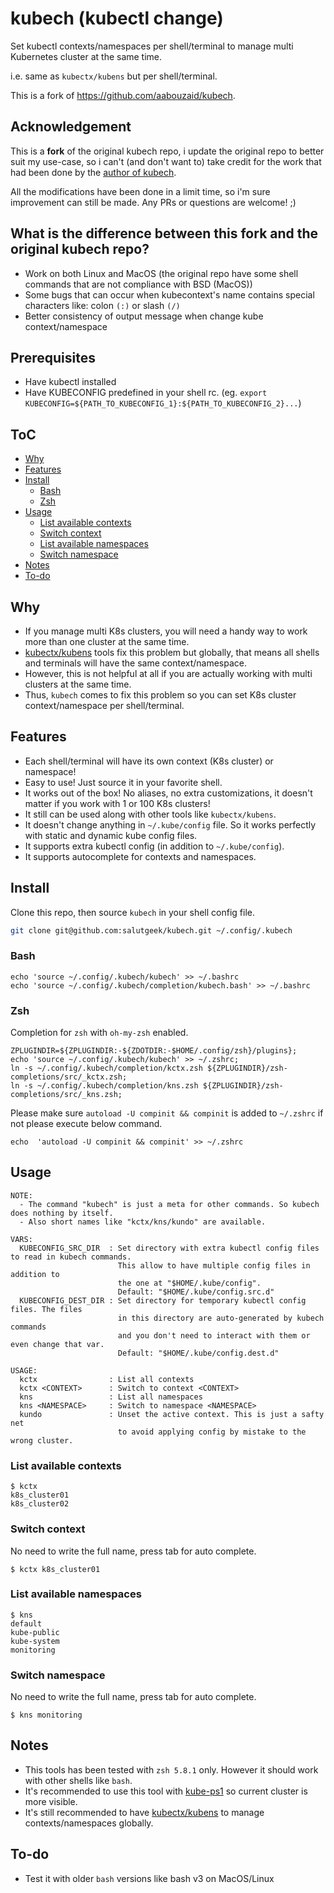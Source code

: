 <!-- omit in toc -->
# kubech (kubectl change)
Set kubectl contexts/namespaces per shell/terminal to manage multi Kubernetes cluster at the same time.

i.e. same as `kubectx/kubens` but per shell/terminal.

This is a fork of https://github.com/aabouzaid/kubech.

<!-- omit in toc -->
## Acknowledgement 
This is a **fork** of the original kubech repo, i update the original repo to better suit my use-case, so i can't (and don't want to) take credit for the work that had been done by the [author of kubech](https://github.com/aabouzaid). 

All the modifications have been done in a limit time, so i'm sure improvement can still be made. Any PRs or questions are welcome! ;) 

<!-- omit in toc -->
## What is the difference between this fork and the original kubech repo?

- Work on both Linux and MacOS (the original repo have some shell commands that are not compliance with BSD (MacOS))
- Some bugs that can occur when kubecontext's name contains special characters like: colon `(:)` or slash `(/)`
- Better consistency of output message when change kube context/namespace

<!-- omit in toc -->
## Prerequisites
- Have kubectl installed
- Have KUBECONFIG predefined in your shell rc. (eg. `export KUBECONFIG=${PATH_TO_KUBECONFIG_1}:${PATH_TO_KUBECONFIG_2}...`) 

<!-- omit in toc -->
## ToC
- [Why](#why)
- [Features](#features)
- [Install](#install)
  - [Bash](#bash)
  - [Zsh](#zsh)
- [Usage](#usage)
  - [List available contexts](#list-available-contexts)
  - [Switch context](#switch-context)
  - [List available namespaces](#list-available-namespaces)
  - [Switch namespace](#switch-namespace)
- [Notes](#notes)
- [To-do](#to-do)

## Why
- If you manage multi K8s clusters, you will need a handy way to work more than one cluster at the same time.
- [kubectx/kubens](https://github.com/ahmetb/kubectx) tools fix this problem but globally,
  that means all shells and terminals will have the same context/namespace.
- However, this is not helpful at all if you are actually working with multi clusters at the same time.
- Thus, `kubech` comes to fix this problem so you can set K8s cluster context/namespace per shell/terminal.

## Features
- Each shell/terminal will have its own context (K8s cluster) or namespace!
- Easy to use! Just source it in your favorite shell.
- It works out of the box! No aliases, no extra customizations,
  it doesn't matter if you work with 1 or 100 K8s clusters!
- It still can be used along with other tools like `kubectx/kubens`.
- It doesn't change anything in `~/.kube/config` file.
  So it works perfectly with static and dynamic kube config files.
- It supports extra kubectl config (in addition to `~/.kube/config`).
- It supports autocomplete for contexts and namespaces.

## Install
Clone this repo, then source `kubech` in your shell config file.
```bash or zsh
git clone git@github.com:salutgeek/kubech.git ~/.config/.kubech
```

### Bash
```
echo 'source ~/.config/.kubech/kubech' >> ~/.bashrc
echo 'source ~/.config/.kubech/completion/kubech.bash' >> ~/.bashrc
```
### Zsh
Completion for `zsh` with `oh-my-zsh` enabled.
```
ZPLUGINDIR=${ZPLUGINDIR:-${ZDOTDIR:-$HOME/.config/zsh}/plugins};
echo 'source ~/.config/.kubech/kubech' >> ~/.zshrc;
ln -s ~/.config/.kubech/completion/kctx.zsh ${ZPLUGINDIR}/zsh-completions/src/_kctx.zsh;
ln -s ~/.config/.kubech/completion/kns.zsh ${ZPLUGINDIR}/zsh-completions/src/_kns.zsh;
```

Please make sure `autoload -U compinit && compinit` is added to `~/.zshrc` if not please execute below command.
```
echo  'autoload -U compinit && compinit' >> ~/.zshrc
```

## Usage
```
NOTE:
  - The command "kubech" is just a meta for other commands. So kubech does nothing by itself.
  - Also short names like "kctx/kns/kundo" are available.

VARS:
  KUBECONFIG_SRC_DIR  : Set directory with extra kubectl config files to read in kubech commands.
                        This allow to have multiple config files in addition to
                        the one at "$HOME/.kube/config".
                        Default: "$HOME/.kube/config.src.d"
  KUBECONFIG_DEST_DIR : Set directory for temporary kubectl config files. The files
                        in this directory are auto-generated by kubech commands
                        and you don't need to interact with them or even change that var.
                        Default: "$HOME/.kube/config.dest.d"

USAGE:
  kctx                : List all contexts
  kctx <CONTEXT>      : Switch to context <CONTEXT>
  kns                 : List all namespaces
  kns <NAMESPACE>     : Switch to namespace <NAMESPACE>
  kundo               : Unset the active context. This is just a safty net
                        to avoid applying config by mistake to the wrong cluster.
```

### List available contexts
```
$ kctx
k8s_cluster01
k8s_cluster02
```

### Switch context
No need to write the full name, press tab for auto complete.
```
$ kctx k8s_cluster01
```

### List available namespaces
```
$ kns
default
kube-public
kube-system
monitoring
```

### Switch namespace
No need to write the full name, press tab for auto complete.
```
$ kns monitoring
```

## Notes
- This tools has been tested with `zsh 5.8.1` only. However it should work with other shells like `bash`.
- It's recommended to use this tool with [kube-ps1](https://github.com/jonmosco/kube-ps1)
  so current cluster is more visible.
- It's still recommended to have [kubectx/kubens](https://github.com/ahmetb/kubectx)
  to manage contexts/namespaces globally.

## To-do
- Test it with older `bash` versions like bash v3 on MacOS/Linux
